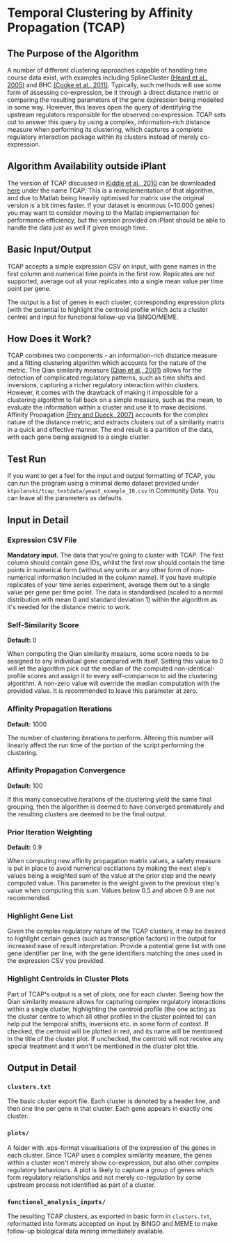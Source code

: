 # Temporal Clustering by Affinity Propagation (TCAP)

## The Purpose of the Algorithm

A number of different clustering approaches capable of handling time course data exist, with examples including SplineCluster [(Heard et al., 2005)][heard2005] and BHC [(Cooke et al., 2011)][cooke2011]. Typically, such methods will use some form of assessing co-expression, be it through a direct distance metric or comparing the resulting parameters of the gene expression being modelled in some way. However, this leaves open the query of identifying the upstream regulators responsible for the observed co-expression. TCAP sets out to answer this query by using a complex, information-rich distance measure when performing its clustering, which captures a complete regulatory interaction package within its clusters instead of merely co-expression.

## Algorithm Availability outside iPlant

The version of TCAP discussed in [Kiddle et al., 2010][kiddle2010] can be downloaded [here][tcapdownload] under the name TCAP. This is a reimplementation of that algorithm, and due to Matlab being heavily optimised for matrix use the original version is a bit times faster. If your dataset is enormous (~10.000 genes) you may want to consider moving to the Matlab implementation for performance efficiency, but the version provided on iPlant should be able to handle the data just as well if given enough time.

## Basic Input/Output

TCAP accepts a simple expression CSV on input, with gene names in the first column and numerical time points in the first row. Replicates are not supported, average out all your replicates into a single mean value per time point per gene.

The output is a list of genes in each cluster, corresponding expression plots (with the potential to highlight the centroid profile which acts a cluster centre) and input for functional follow-up via BiNGO/MEME.

## How Does it Work?

TCAP combines two components - an information-rich distance measure and a fitting clustering algorithm which accounts for the nature of the metric. The Qian similarity measure [(Qian et al., 2001)][qian2001] allows for the detection of complicated regulatory patterns, such as time shifts and inversions, capturing a richer regulatory interaction within clusters. However, it comes with the drawback of making it impossible for a clustering algorithm to fall back on a simple measure, such as the mean, to evaluate the information within a cluster and use it to make decisions. Affinity Propagation [(Frey and Dueck, 2007)][frey2007] accounts for the complex nature of the distance metric, and extracts clusters out of a similarity matrix in a quick and effective manner. The end result is a partition of the data, with each gene being assigned to a single cluster.

## Test Run

If you want to get a feel for the input and output formatting of TCAP, you can run the program using a minimal demo dataset provided under `ktpolanski/tcap_testdata/yeast_example_10.csv` in Community Data. You can leave all the parameters as defaults.

## Input in Detail

### Expression CSV File

**Mandatory input.** The data that you're going to cluster with TCAP. The first column should contain gene IDs, whilst the first row should contain the time points in numerical form (without any units or any other form of non-numerical information included in the column name). If you have multiple replicates of your time series experiment, average them out to a single value per gene per time point. The data is standardised (scaled to a normal distribution with mean 0 and standard deviation 1) within the algorithm as it's needed for the distance metric to work.

### Self-Similarity Score

**Default:** 0

When computing the Qian similarity measure, some score needs to be assigned to any individual gene compared with itself. Setting this value to 0 will let the algorithm pick out the median of the computed non-identical-profile scores and assign it to every self-comparison to aid the clustering algorithm. A non-zero value will override the median computation with the provided value. It is recommended to leave this parameter at zero.

### Affinity Propagation Iterations

**Default:** 1000

The number of clustering iterations to perform. Altering this number will linearly affect the run time of the portion of the script performing the clustering.

### Affinity Propagation Convergence

**Default:** 100

If this many consecutive iterations of the clustering yield the same final grouping, then the algorithm is deemed to have converged prematurely and the resulting clusters are deemed to be the final output.

### Prior Iteration Weighting

**Default:** 0.9

When computing new affinity propagation matrix values, a safety measure is put in place to avoid numerical oscillations by making the next step's values being a weighted sum of the value at the prior step and the newly computed value. This parameter is the weight given to the previous step's value when computing this sum. Values below 0.5 and above 0.9 are not recommended.

### Highlight Gene List

Given the complex regulatory nature of the TCAP clusters, it may be desired to highlight certain genes (such as transcription factors) in the output for increased ease of result interpretation. Provide a potential gene list with one gene identifier per line, with the gene identifiers matching the ones used in the expression CSV you provided.

### Highlight Centroids in Cluster Plots

Part of TCAP's output is a set of plots, one for each cluster. Seeing how the Qian similarity measure allows for capturing complex regulatory interactions within a single cluster, highlighting the centroid profile (the one acting as the cluster centre to which all other profiles in the cluster pointed to) can help put the temporal shifts, inversions etc. in some form of context. If checked, the centroid will be plotted in red, and its name will be mentioned in the title of the cluster plot. If unchecked, the centroid will not receive any special treatment and it won't be mentioned in the cluster plot title.

## Output in Detail

### `clusters.txt`

The basic cluster export file. Each cluster is denoted by a header line, and then one line per gene in that cluster. Each gene appears in exactly one cluster.

### `plots/`

A folder with .eps-format visualisations of the expression of the genes in each cluster. Since TCAP uses a complex similarity measure, the genes within a cluster won't merely show co-expression, but also other complex regulatory behaviours. A plot is likely to capture a group of genes which form regulatory relationships and not merely co-regulation by some upstream process not identified as part of a cluster.

### `functional_analysis_inputs/`

The resulting TCAP clusters, as exported in basic form in `clusters.txt`, reformatted into formats accepted on input by BiNGO and MEME to make follow-up biological data mining immediately available.

[heard2005]: http://www.pnas.org/content/102/47/16939.short
[cooke2011]: http://bmcbioinformatics.biomedcentral.com/articles/10.1186/1471-2105-12-399
[qian2001]: http://www.sciencedirect.com/science/article/pii/S0022283600952197?np=y
[kiddle2010]: https://bioinformatics.oxfordjournals.org/content/26/3/355.full
[tcapdownload]: http://www.wsbc.warwick.ac.uk/stevenkiddle/tcap.html
[frey2007]: http://science.sciencemag.org/content/315/5814/972